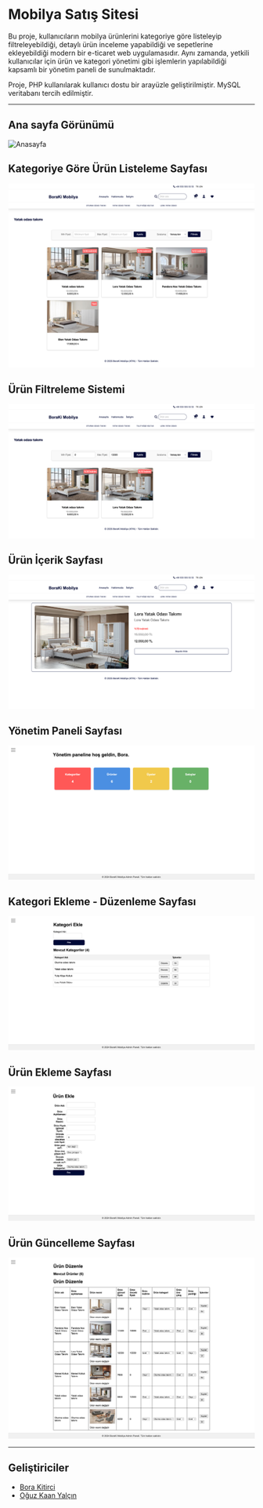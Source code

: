 # Mobilya Satış Sitesi

Bu proje, kullanıcıların mobilya ürünlerini kategoriye göre listeleyip filtreleyebildiği, detaylı ürün inceleme yapabildiği ve sepetlerine ekleyebildiği modern bir e-ticaret web uygulamasıdır. Aynı zamanda, yetkili kullanıcılar için ürün ve kategori yönetimi gibi işlemlerin yapılabildiği kapsamlı bir yönetim paneli de sunulmaktadır.

Proje, PHP kullanılarak kullanıcı dostu bir arayüzle geliştirilmiştir. MySQL veritabanı tercih edilmiştir.

---

## Ana sayfa Görünümü

![Anasayfa](images/1.png)

## Kategoriye Göre Ürün Listeleme Sayfası

![Ürün Listeleme Sayfası](images/2.png)

## Ürün Filtreleme Sistemi

![Ürün Filtreleme Sistemi](images/3.png)

## Ürün İçerik Sayfası

![Ürün İçerik Sayfası](images/4.png)

## Yönetim Paneli Sayfası

![Yönetim Paneli Sayfası](images/5.png)

## Kategori Ekleme - Düzenleme Sayfası

![Kategori Ekleme - Düzenleme Sayfası](images/6.png)

## Ürün Ekleme Sayfası

![Ürün Ekleme Sayfası](images/7.png)

## Ürün Güncelleme Sayfası

![Ürün Güncelleme Sayfası](images/8.png)

---

## Geliştiriciler

- [Bora Kitirci](https://github.com/bboraki)
- [Oğuz Kaan Yalçın](https://github.com/oguzkaanyalcin)
